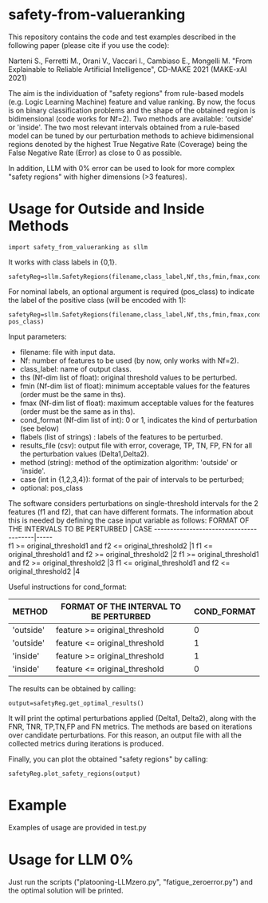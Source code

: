 # safety-from-valueranking
This repository contains the code and test examples described in the following paper (please cite if you use the code):

Narteni S., Ferretti M., Orani V., Vaccari I., Cambiaso E., Mongelli M. "From Explainable to Reliable Artificial Intelligence", CD-MAKE 2021 (MAKE-xAI 2021)

The aim is the individuation of "safety regions" from rule-based models (e.g. Logic Learning Machine) feature and value ranking. By now, the focus is on binary classification problems and the shape of the obtained region is bidimensional (code works for Nf=2).
Two methods are available: 'outside' or 'inside'.
The two most relevant intervals obtained from a rule-based model can be tuned by our perturbation methods to achieve bidimensional regions denoted by the highest True Negative Rate (Coverage) being the False Negative Rate (Error) as close to 0 as possible.

In addition, LLM with 0% error can be used to look for more complex "safety regions" with higher dimensions (>3 features).
# Usage for Outside and Inside Methods
```
import safety_from_valueranking as sllm
```
It works with class labels in {0,1}.
```
safetyReg=sllm.SafetyRegions(filename,class_label,Nf,ths,fmin,fmax,cond_format,flabels,results_file,method,case). 
```
For nominal labels, an optional argument is required (pos_class) to indicate the label of the positive class (will be encoded with 1):  
```
safetyReg=sllm.SafetyRegions(filename,class_label,Nf,ths,fmin,fmax,cond_format,flabels,results_file,method,case, pos_class)
```
Input parameters:
- filename: file with input data. 
- Nf: number of features to be used (by now, only works with Nf=2). 
- class_label: name of output class. 
- ths (Nf-dim list of float): original threshold values to be perturbed. 
- fmin (Nf-dim list of float): minimum acceptable values for the features (order must be the same in ths). 
- fmax (Nf-dim list of float): maximum acceptable values for the features (order must be the same as in ths). 
- cond_format (Nf-dim list of int): 0 or 1, indicates the kind of perturbation (see below) 
- flabels (list of strings) : labels of the features to be perturbed. 
- results_file (csv): output file with error, coverage, TP, TN, FP, FN for all the perturbation values (Delta1,Delta2). 
- method (string): method of the optimization algorithm: 'outside' or 'inside'. 
- case (int in {1,2,3,4}): format of the pair of intervals to be perturbed;
- optional: pos_class

The software considers perturbations on single-threshold intervals for the 2 features (f1 and f2), that can have different formats. The information about this is needed by defining the case input variable as follows:
FORMAT OF THE INTERVALS TO BE PERTURBED | CASE 
----------------------------------------|-----  
f1 >= original_threshold1 and f2 <= original_threshold2	|1
f1 <= original_threshold1 and f2 >= original_threshold2 |2
f1 >= original_threshold1 and f2 >= original_threshold2 |3
f1 <= original_threshold1 and f2 <= original_threshold2 |4


Useful instructions for cond_format:

METHOD | FORMAT OF THE INTERVAL TO BE PERTURBED | COND_FORMAT
-------| ---------------------------------------|------------  
'outside'| feature >= original_threshold| 0
'outside'| feature <= original_threshold| 1
'inside' | feature >= original_threshold| 1
'inside' | feature <= original_threshold| 0

The results can be obtained by calling:
```
output=safetyReg.get_optimal_results()
```
It will print the optimal perturbations applied (Delta1, Delta2), along with the FNR, TNR, TP,TN,FP and FN metrics.
The methods are based on iterations over candidate perturbations. For this reason, an output file with all the collected metrics during iterations is produced.

Finally, you can plot the obtained "safety regions" by calling:
```
safetyReg.plot_safety_regions(output)
```
# Example
Examples of usage are provided in test.py

# Usage for LLM 0%

Just run the scripts ("platooning-LLMzero.py", "fatigue_zeroerror.py") and the optimal solution will be printed.
